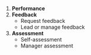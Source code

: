 1. **Performance**
2. **Feedback**
   - Request feedback
   - Lead or manage feedback
3. **Assessment**
   - Self-assessment
   - Manager assessment
